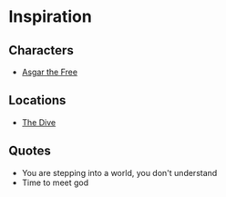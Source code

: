 # Inspiration

## Characters

* [Asgar the Free](https://www.reddit.com/r/worldbuilding/comments/icbdbt/asgar_the_free_from_escaped_slave_to_free_king/)

## Locations

* [The Dive](https://www.reddit.com/r/DungeonsAndDragons/comments/kxsue3/the_dive_this_was_private_commission_for_a_dnd/)

## Quotes



* You are stepping into a world, you don't understand
* Time to meet god

